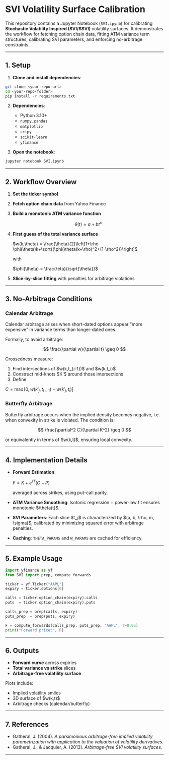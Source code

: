 # SVI Volatility Surface Calibration

This repository contains a Jupyter Notebook (`SVI.ipynb`) for calibrating **Stochastic Volatility Inspired (SVI/SSVI)** volatility surfaces. It demonstrates the workflow for fetching option chain data, fitting ATM variance term structures, calibrating SVI parameters, and enforcing no-arbitrage constraints.

---

## 1. Setup

1. **Clone and install dependencies**:

```bash
git clone <your-repo-url>
cd <your-repo-folder>
pip install -r requirements.txt
````

2. **Dependencies**:

   * Python 3.10+
   * `numpy`, `pandas`
   * `matplotlib`
   * `scipy`
   * `scikit-learn`
   * `yfinance`

3. **Open the notebook**:

```bash
jupyter notebook SVI.ipynb
```

---

## 2. Workflow Overview

1. **Set the ticker symbol**
2. **Fetch option chain data** from Yahoo Finance
3. **Build a monotonic ATM variance function**

   $$
   \theta(t) = a + b t^c
   $$
4. **First guess of the total variance surface**

   $w(k,\theta) = \frac{\theta}{2}\left[1+\rho \phi(\theta)k+\sqrt{(\phi(\theta)k+\rho)^2+(1-\rho^2)}\right]$

   with

   $\phi(\theta) = \frac{\eta}{\sqrt{\theta}}$
   
6. **Slice-by-slice fitting** with penalties for arbitrage violations

---

## 3. No-Arbitrage Conditions

### Calendar Arbitrage

Calendar arbitrage arises when short-dated options appear “more expensive” in variance terms than longer-dated ones.

Formally, to avoid arbitrage:

$$
\frac{\partial w}{\partial t} \geq 0
$$

Crossedness measure:

1. Find intersections of \$w(k,t\_{i-1})\$ and \$w(k,t\_i)\$
2. Construct mid-knots \$K'\$ around those intersections
3. Define

$C = \max\big[0, w(k'_j,t_{i-1}) - w(k'_j,t_i)\big]$

### Butterfly Arbitrage

Butterfly arbitrage occurs when the implied density becomes negative, i.e. when convexity in strike is violated. The condition is:

$$
\frac{\partial^2 C}{\partial K^2} \geq 0
$$

or equivalently in terms of \$w(k,t)\$, ensuring local convexity.

---

## 4. Implementation Details

* **Forward Estimation**:

  $F = K + e^{rT}(C - P)$

  averaged across strikes, using put–call parity.

* **ATM Variance Smoothing**:
  Isotonic regression + power-law fit ensures monotonic \$\theta(t)\$.

* **SVI Parameters**:
  Each slice \$t\_j\$ is characterized by \$(a, b, \rho, m, \sigma)\$, calibrated by minimizing squared error with arbitrage penalties.

* **Caching**:
  `THETA_PARAMS` and `W_PARAMS` are cached for efficiency.

---

## 5. Example Usage

```python
import yfinance as yf
from SVI import prep, compute_forwards

ticker = yf.Ticker("AAPL")
expiry = ticker.options[0]

calls = ticker.option_chain(expiry).calls
puts  = ticker.option_chain(expiry).puts

calls_prep = prep(calls, expiry)
puts_prep  = prep(puts, expiry)

F = compute_forwards(calls_prep, puts_prep, "AAPL", r=0.05)
print("Forward price:", F)
```

---

## 6. Outputs

* **Forward curve** across expiries
* **Total variance vs strike** slices
* **Arbitrage-free volatility surface**

Plots include:

* Implied volatility smiles
* 3D surface of \$w(k,t)\$
* Arbitrage checks (calendar/butterfly)

---

## 7. References

* Gatheral, J. (2004). *A parsimonious arbitrage-free implied volatility parametrization with application to the valuation of volatility derivatives.*
* Gatheral, J., & Jacquier, A. (2013). *Arbitrage-free SVI volatility surfaces.*

---
